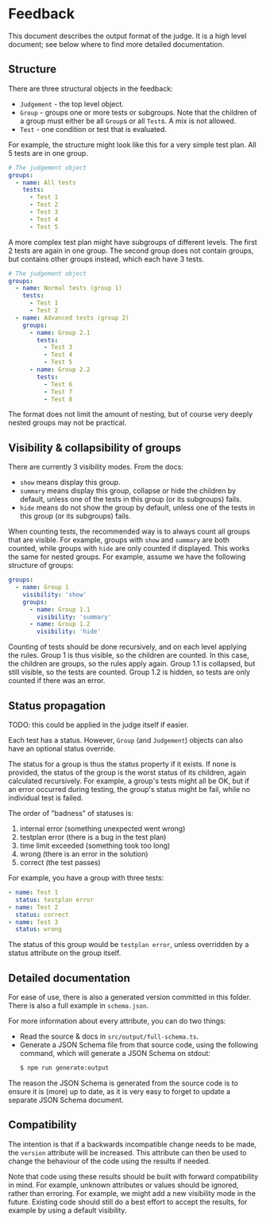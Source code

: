# Feedback

This document describes the output format of the judge. It is a high level
document; see below where to find more detailed documentation.

## Structure

There are three structural objects in the feedback:

- `Judgement` - the top level object.
- `Group` - groups one or more tests or subgroups. Note that the children of a
  group must either be all `Group`s or all `Test`s. A mix is not allowed.
- `Test` - one condition or test that is evaluated.

For example, the structure might look like this for a very simple test plan.
All 5 tests are in one group.

```yaml
# The judgement object
groups:
  - name: All tests
    tests:
      - Test 1
      - Test 2
      - Test 3
      - Test 4
      - Test 5
```

A more complex test plan might have subgroups of different levels. The first
2 tests are again in one group. The second group does not contain groups, but
contains other groups instead, which each have 3 tests.

```yaml
# The judgement object
groups:
  - name: Normal tests (group 1)
    tests:
      - Test 1
      - Test 2
  - name: Advanced tests (group 2)
    groups:
      - name: Group 2.1
        tests:
          - Test 3
          - Test 4
          - Test 5
      - name: Group 2.2
        tests:
          - Test 6
          - Test 7
          - Test 8
```

The format does not limit the amount of nesting, but of course very deeply
nested groups may not be practical.

## Visibility & collapsibility of groups

There are currently 3 visibility modes. From the docs:

- `show` means display this group.
- `summary` means display this group, collapse or hide the children by default, unless
  one of the tests in this group (or its subgroups) fails.
- `hide` means do not show the group by default, unless one of the tests in
  this group (or its subgroups) fails.

When counting tests, the recommended way is to always count all groups that are
visible. For example, groups with `show` and `summary` are both counted, while
groups with `hide` are only counted if displayed. This works the same for nested
groups. For example, assume we have the following structure of groups:

```yaml
groups:
  - name: Group 1
    visibility: 'show'
    groups:
      - name: Group 1.1
        visibility: 'summary'
      - name: Group 1.2
        visibility: 'hide'
```

Counting of tests should be done recursively, and on each level applying the
rules. Group 1 is thus visible, so the children are counted. In this case, the
children are groups, so the rules apply again. Group 1.1 is collapsed, but still
visible, so the tests are counted. Group 1.2 is hidden, so tests are only
counted if there was an error.

## Status propagation

TODO: this could be applied in the judge itself if easier.

Each test has a status. However, `Group` (and `Judgement`) objects can also have
an optional status override.

The status for a group is thus the status property if it exists. If none is
provided, the status of the group is the worst status of its children, again
calculated recursively. For example, a group's tests might all be OK, but if an
error occurred during testing, the group's status might be fail, while no
individual test is failed.

The order of "badness" of statuses is:

1. internal error (something unexpected went wrong)
2. testplan error (there is a bug in the test plan)
3. time limit exceeded (something took too long)
4. wrong (there is an error in the solution)
5. correct (the test passes)

For example, you have a group with three tests:

```yaml
- name: Test 1
  status: testplan error
- name: Test 2
  status: correct
- name: Test 3
  status: wrong
```

The status of this group would be `testplan error`, unless overridden by a
status attribute on the group itself.

## Detailed documentation

For ease of use, there is also a generated version committed in this folder.
There is also a full example in `schema.json`.

For more information about every attribute, you can do two things:

- Read the source & docs in `src/output/full-schema.ts`.
- Generate a JSON Schema file from that source code, using the following
  command, which will generate a JSON Schema on stdout:
  ```bash
  $ npm run generate:output
  ```

The reason the JSON Schema is generated from the source code is to ensure it is
(more) up to date, as it is very easy to forget to update a separate JSON Schema
document.

## Compatibility

The intention is that if a backwards incompatible change needs to be made, the
`version` attribute will be increased. This attribute can then be used to change
the behaviour of the code using the results if needed.

Note that code using these results should be built with forward compatibility in
mind. For example, unknown attributes or values should be ignored, rather than
erroring. For example, we might add a new visibility mode in the future.
Existing code should still do a best effort to accept the results, for example
by using a default visibility.
